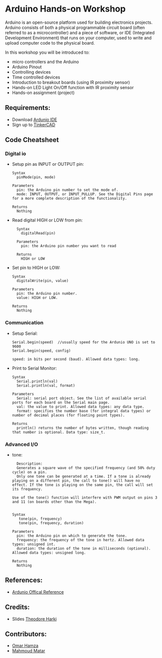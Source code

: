 # Arduino Hands-on Workshop
Arduino is an open-source platform used for building electronics projects. Arduino consists of both a physical programmable circuit board (often referred to as a microcontroller) and a piece of software, or IDE (Integrated Development Environment) that runs on your computer, used to write and upload computer code to the physical board.

In this workshop you will be introduced to:

- micro controllers and the Arduino 
- Arduino Pinout
- Controlling devices 
- Time controlled devices 
- Introduction to breakout boards (using IR proximity sensor)
- Hands-on LED Light On/Off function with IR proximity sensor 
- Hands-on assignment (project)


## Requirements:

- Download [Ardunio IDE](https://www.arduino.cc/en/Main/Software)
- Sign up to [TinkerCAD](https://www.tinkercad.com/)

## Code Cheatsheet 

### Digital io 

- Setup pin as INPUT or OUTPUT pin:
      
      Syntax
        pinMode(pin, mode)

      Parameters
        pin: the Arduino pin number to set the mode of.
        mode: INPUT, OUTPUT, or INPUT_PULLUP. See the Digital Pins page for a more complete description of the functionality.

      Returns
        Nothing
      
- Read digital HIGH or LOW from pin:
      
        Syntax
          digitalRead(pin)

        Parameters
          pin: the Arduino pin number you want to read

        Returns
          HIGH or LOW
      
- Set pin to HIGH or LOW:

      Syntax
        digitalWrite(pin, value)

      Parameters
        pin: the Arduino pin number.
        value: HIGH or LOW.
        
      Returns
        Nothing
### Communication

- Setup Serial:

      Serial.begin(speed)  //usually speed for the Ardunio UNO is set to 9600
      Serial.begin(speed, config) 
      
      speed: in bits per second (baud). Allowed data types: long.
      
- Print to Serial Monitor:

      Syntax
        Serial.println(val)
        Serial.println(val, format)

      Parameters
        Serial: serial port object. See the list of available serial ports for each board on the Serial main page.
        val: the value to print. Allowed data types: any data type.
        format: specifies the number base (for integral data types) or number of decimal places (for floating point types).

      Returns
        println() returns the number of bytes written, though reading that number is optional. Data type: size_t.

### Advanced I/O
- tone:

        Description:
        Generates a square wave of the specified frequency (and 50% duty cycle) on a pin.
        Only one tone can be generated at a time. If a tone is already playing on a different pin, the call to tone() will have no      effect. If the tone is playing on the same pin, the call will set its frequency.

      Use of the tone() function will interfere with PWM output on pins 3 and 11 (on boards other than the Mega).


      Syntax
         tone(pin, frequency)
         tone(pin, frequency, duration)

      Parameters
        pin: the Arduino pin on which to generate the tone.
        frequency: the frequency of the tone in hertz. Allowed data types: unsigned int.
        duration: the duration of the tone in milliseconds (optional). Allowed data types: unsigned long.

      Returns
        Nothing
 

## References:
- [Ardunio Offical Reference](https://www.arduino.cc/reference/en/)

## Credits:
- Slides [Theodore Harki](https://github.com/Theod0re)

## Contributors:
- [Omar Hamza](https://github.com/omarmhamza)
- [Mahmoud Matar](https://github.com/mahmoud451)
